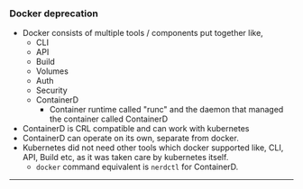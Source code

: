 
### Docker deprecation

- Docker consists of multiple tools / components put together like,
	- CLI
	- API
	- Build
	- Volumes
	- Auth
	- Security
	- ContainerD
		- Container runtime called "runc" and the daemon that managed the container called ContainerD
- ContainerD is CRL compatible and can work with kubernetes
- ContainerD can operate on its own, separate from docker.
- Kubernetes did not need other tools which docker supported like, CLI, API, Build etc, as it was taken care by kubernetes itself.
	- `docker` command equivalent is `nerdctl` for ContainerD.


---

